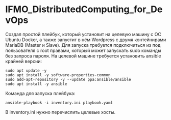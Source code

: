 # IFMO_DistributedComputing_for_DevOps
Создал простой плейбук, который установит на целевую машину с ОС Ubuntu Docker, а также запустит в нём Wordpress с двумя контейнирами MariaDB (Master и Slave).
Для запуска требуется подключиться из под пользователя с root правами, который может запускать sudo команды без запроса пароля.
На целевой машине требуется установить ansible крайней версии:
```
sudo apt update -y
sudo apt install -y software-properties-common
sudo add-apt-repository -y --update ppa:ansible/ansible
sudo apt install -y ansible
```
Команда для запуска плейбука:
```
ansible-playbook -i inventory.ini playbook.yaml
```
В inventory.ini нужно перечислить целевые хосты.
